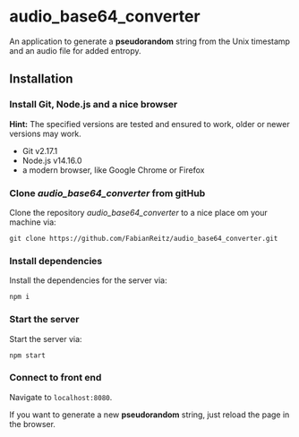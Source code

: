 # audio_base64_converter

An application to generate a **pseudorandom** string from the Unix timestamp and an audio file for added entropy.

## Installation

### Install Git, Node.js and a nice browser

**Hint:** The specified versions are tested and ensured to work, older or newer versions may work.

-   Git v2.17.1
-   Node.js v14.16.0
-   a modern browser, like Google Chrome or Firefox

### Clone _audio_base64_converter_ from gitHub

Clone the repository _audio_base64_converter_ to a nice place om your machine via:

    git clone https://github.com/FabianReitz/audio_base64_converter.git

### Install dependencies

Install the dependencies for the server via:

    npm i

### Start the server

Start the server via:

    npm start

### Connect to front end

Navigate to `localhost:8080`.

If you want to generate a new **pseudorandom** string, just reload the page in the browser.
